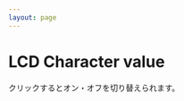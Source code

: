 ```yaml
---
layout: page
---
```


# LCD Character value

<p>クリックするとオン・オフを切り替えられます。</p>

<div id="my_panel"></div>

<script>
var tableTag = document.createElement('table');
tableTag.classList.add('dots');
tableTag.classList.add('mt10');
tableTag.setAttribute('id', 'dots');

function toggleDot() {
    this.classList.toggle('on');
    updateResult();    
}

var tbodyTag = document.createElement('tbody');
for (var r = 0; r < 8; ++r) {
    var trTag = document.createElement('tr');
    for (var c = 0; c < 5; ++c) {
        var tdTag = document.createElement('td');
        tdTag.onclick = toggleDot;
        tdTag.classList.add('dot');
        trTag.appendChild(tdTag);
    }
    tbodyTag.appendChild(trTag);
}
tableTag.appendChild(tbodyTag);

var divTag = document.createElement('div');
divTag.classList.add('result');
divTag.setAttribute('id', 'result');

var bodyTag = document.getElementById('my_panel');
bodyTag.appendChild(tableTag);
bodyTag.appendChild(divTag);

function updateResult() {
    var tdTags = tableTag.getElementsByTagName('td');
    var values = [0, 0, 0, 0, 0, 0, 0, 0];
    for (var i = 0; i < tdTags.length; ++i) {
        if (tdTags[i].classList.contains('on')) {
            var c = i % 5;
            var r = (i - c) / 5;
            values[r] += Math.pow(2, 4 - c);
        }
    }
    divTag.innerText = '[' + values.join(', ') + ']';
}

function setValues(values) {
    divTag.innerText = '[' + values.join(', ') + ']';
    var tdTags = tableTag.getElementsByTagName('td');
    var c = tdTags.length - 1;
    for (var i = 0; i < 8; ++i) {
        for (var j = 4; j >= 0; --j) {
            if (values[i] >= Math.pow(2, j)) {
                values[i] -= Math.pow(2, j);
                tdTags[i * 5 + 4 - j].classList.add('on');
            }
        }
    }
}

setValues([2, 3, 2, 2, 14, 30, 12, 0]);

//updateResult();
</script>

<style>
    .dots {
    border: 1px solid gray;
    border-collapse: collapse;
    margin-left: auto;
    margin-right: auto;
    font-size: 30px;
}

.dot {
    width:  1em;
    height: 1em;
    border: 1px solid gray;
}

.dot.on {
    background-color: black;
}

.result {
    margin-top: 10px;
    text-align: center;
}

.mt10 {
    margin-top: 10px;
}
</style>
